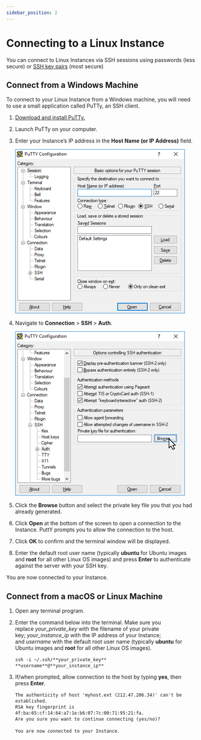 ```yaml
---
sidebar_position: 2
---
```

# Connecting to a Linux Instance

You can connect to Linux Instances via SSH sessions using passwords (less secure) or [SSH key pairs](/docs/Subscribers/ToolsandUtilities/ManagingSSHKeysandKeyPairs) (most secure)

## Connect from a Windows Machine

To connect to your Linux Instance from a Windows machine, you will need to use a small application called PuTTy, an SSH client.

1. [Download and install PuTTy.](https://www.chiark.greenend.org.uk/~sgtatham/putty/latest.html)
2. Launch PuTTy on your computer.
3. Enter your Instance’s IP address in the **Host Name (or IP Address)** field.
   
   ![Putty](img/putty1.png)
4. Navigate to **Connection** > **SSH** > **Auth**.

	  ![Putty](img/putty2.png)
1. Click the **Browse** button and select the private key file you that you had already generated.
2. Click **Open** at the bottom of the screen to open a connection to the Instance. PuttY prompts you to allow the connection to the host.
3. Click **OK** to confirm and the terminal window will be displayed.
4. Enter the default root user name (typically **ubuntu** for Ubuntu images and **root** for all other Linux OS images) and press **Enter** to authenticate against the server with your SSH key.

You are now connected to your Instance.

## Connect from a macOS or Linux Machine

1. Open any terminal program.
2. Enter the command below into the terminal. Make sure you replace _your_private_key_ with the filename of your private key; _your_instance_ip_ with the IP address of your Instance; and _username_ with the default root user name (typically **ubuntu** for Ubuntu images and **root** for all other Linux OS images).

	```
	ssh -i ~/.ssh/**your_private_key** **username**@**your_instance_ip**
	```

3. If/when prompted, allow connection to the host by typing **yes**, then press **Enter**.

	```
	The authenticity of host 'myhost.ext (212.47.206.34)' can't be established.  
	RSA key fingerprint is 4f:ba:65:cf:14:64:a7:1e:b6:07:7c:00:71:95:21:fa.
	Are you sure you want to continue connecting (yes/no)?
	
	You are now connected to your Instance.
	```